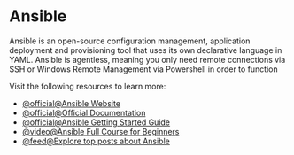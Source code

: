 # Ansible

Ansible is an open-source configuration management, application deployment and provisioning tool that uses its own declarative language in YAML. Ansible is agentless, meaning you only need remote connections via SSH or Windows Remote Management via Powershell in order to function

Visit the following resources to learn more:

- [@official@Ansible Website](https://www.ansible.com/)
- [@official@Official Documentation](https://docs.ansible.com/)
- [@official@Ansible Getting Started Guide](https://www.ansible.com/resources/get-started)
- [@video@Ansible Full Course for Beginners](https://www.youtube.com/watch?v=9Ua2b06oAr4)
- [@feed@Explore top posts about Ansible](https://app.daily.dev/tags/ansible?ref=roadmapsh)
